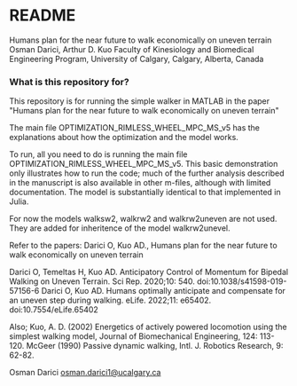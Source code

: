 # README #

Humans plan for the near future to walk economically on uneven terrain
Osman Darici, Arthur D. Kuo
Faculty of Kinesiology and Biomedical Engineering Program, University of Calgary, Calgary, Alberta, Canada

### What is this repository for? ###

This repository is for running the simple walker in MATLAB in the paper "Humans plan for the near future to walk economically on uneven terrain"

The main file OPTIMIZATION_RIMLESS_WHEEL_MPC_MS_v5 has the explanations about how the optimization and the model works. 

To run, all you need to do is running the main file OPTIMIZATION_RIMLESS_WHEEL_MPC_MS_v5. This basic demonstration only illustrates how to run the code; much of the further analysis described in the manuscript is also available in other m-files, although with limited documentation. The model is substantially identical to that implemented in Julia.

For now the models walksw2, walkrw2 and walkrw2uneven are not used. They are added for inheritence of the model walkrw2unevel.

Refer to the papers: 
Darici O, Kuo AD., Humans plan for the near future to walk economically on uneven terrain

Darici O, Temeltas H, Kuo AD. Anticipatory Control of Momentum for Bipedal Walking on Uneven Terrain. Sci Rep. 2020;10: 540. doi:10.1038/s41598-019-57156-6 Darici O, Kuo AD. Humans optimally anticipate and compensate for an uneven step during walking. eLife. 2022;11: e65402. doi:10.7554/eLife.65402

Also; Kuo, A. D. (2002) Energetics of actively powered locomotion using the simplest walking model, Journal of Biomechanical Engineering, 124: 113-120. McGeer (1990) Passive dynamic walking, Intl. J. Robotics Research, 9: 62-82.

Osman Darici osman.darici1@ucalgary.ca